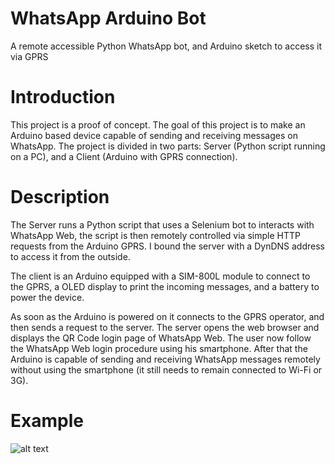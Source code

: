 # WhatsApp Arduino Bot
A remote accessible Python WhatsApp bot, and Arduino sketch to access it via GPRS

# Introduction
This project is a proof of concept.
The goal of this project is to make an Arduino based device capable of sending and receiving messages on WhatsApp.
The project is divided in two parts: Server (Python script running on a PC), and a Client (Arduino with GPRS connection).

# Description
The Server runs a Python script that uses a Selenium bot to interacts with WhatsApp Web, the script is then remotely controlled via simple HTTP requests from the Arduino GPRS.
I bound the server with a DynDNS address to access it from the outside.

The client is an Arduino equipped with a SIM-800L module to connect to the GPRS, a OLED display to print the incoming messages, and a battery to power the device.

As soon as the Arduino is powered on it connects to the GPRS operator, and then sends a request to the server. The server opens the web browser and displays the QR Code login page of WhatsApp Web.
The user now follow the WhatsApp Web login procedure using his smartphone. After that the Arduino is capable of sending and receiving WhatsApp messages remotely without using the smartphone (it still needs to remain connected to Wi-Fi or 3G).

# Example
![alt text](https://raw.githubusercontent.com/pappani/WhatsApp_Arduino_Bot/master/oled_out.jpg)
